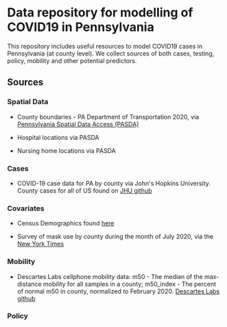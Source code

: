 # Data repository for modelling of COVID19 in Pennsylvania

This repository includes useful resources to model COVID19 cases in Pennsylvania (at county level). We collect sources of both cases, testing, policy, mobility and
other potential predictors.

## Sources

### Spatial Data

- County boundaries - PA Department of Transportation 2020, via [Pennsylvania Spatial Data Access (PASDA)](https://www.pasda.psu.edu/uci/DataSummary.aspx?dataset=24)

- Hospital locations via PASDA

- Nursing home locations via PASDA

### Cases

- COVID-19 case data for PA by county via John's Hopkins University.  County cases for all of US found on [JHU github](https://raw.githubusercontent.com/CSSEGISandData/COVID-19/master/csse_covid_19_data/csse_covid_19_time_series/time_series_covid19_confirmed_US.csv)


### Covariates

- Census Demographics found [here](https://www.census.gov/content/census/en/data/datasets/time-series/demo/popest/2010s-counties-detail.html)

- Survey of mask use by county during the month of July 2020, via the [New York Times](https://github.com/nytimes/covid-19-data/tree/master/mask-use)

### Mobility

- Descartes Labs cellphone mobility data: m50 - The median of the max-distance mobility for all samples in a county; m50_index - The percent of normal m50 in county, normalized to February 2020.  [Descartes Labs github](https://raw.githubusercontent.com/descarteslabs/DL-COVID-19/master/DL-us-m50_index.csv)

### Policy
